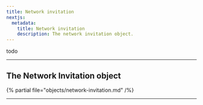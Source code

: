 ```yaml
---
title: Network invitation
nextjs:
  metadata:
    title: Network invitation
    description: The network invitation object.
---
```


todo


---

## The Network Invitation object

{% partial file="objects/network-invitation.md" /%}

---
